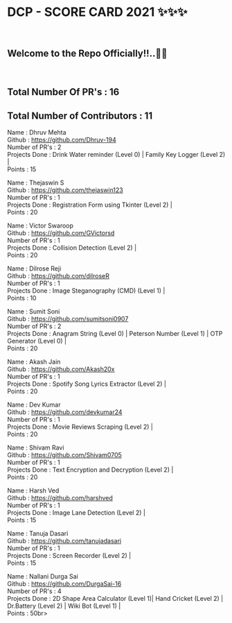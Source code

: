 <h1> DCP - SCORE CARD 2021 ✨✨✨ </h1> <br>
<h2> Welcome to the Repo Officially!!..🙌👏 </h2> <br>

## Total Number Of PR's : 16
## Total Number of Contributors : 11
  
Name : Dhruv Mehta <br>
Github : https://github.com/Dhruv-194 <br>
Number of PR's : 2 <br>
Projects Done : Drink Water reminder (Level 0) | Family Key Logger (Level 2) | <br>
Points : 15 <br>

Name : Thejaswin S <br>
Github : https://github.com/thejaswin123 <br>
Number of PR's : 1 <br>
Projects Done : Registration Form using Tkinter (Level 2) | <br>
Points : 20 <br>

Name : Victor Swaroop <br>
Github : https://github.com/GVictorsd <br>
Number of PR's : 1 <br>
Projects Done : Collision Detection (Level 2) | <br>
Points : 20 <br>

Name : Dilrose Reji <br>
Github : https://github.com/dilroseR <br>
Number of PR's : 1 <br>
Projects Done : Image Steganography (CMD) (Level 1) | <br>
Points : 10 <br>

Name : Sumit Soni <br>
Github : https://github.com/sumitsoni0907 <br>
Number of PR's : 2 <br>
Projects Done : Anagram String (Level 0) | Peterson Number (Level 1) | OTP Generator (Level 0) | <br>
Points : 20 <br>

Name : Akash Jain <br>
Github : https://github.com/Akash20x <br>
Number of PR's : 1 <br>
Projects Done : Spotify Song Lyrics Extractor (Level 2) | <br>
Points : 20 <br>

Name : Dev Kumar <br>
Github : https://github.com/devkumar24 <br>
Number of PR's : 1 <br>
Projects Done : Movie Reviews Scraping (Level 2) | <br>
Points : 20 <br>

Name : Shivam Ravi <br>
Github : https://github.com/Shivam0705 <br>
Number of PR's : 1 <br>
Projects Done : Text Encryption and Decryption (Level 2) | <br>
Points : 20 <br>

Name : Harsh Ved <br>
Github : https://github.com/harshved <br>
Number of PR's : 1 <br>
Projects Done : Image Lane Detection (Level 2) | <br>
Points : 15 <br>

Name : Tanuja Dasari <br>
Github : https://github.com/tanujadasari<br>
Number of PR's : 1 <br>
Projects Done : Screen Recorder (Level 2) | <br>
Points : 15 <br>

Name : Nallani Durga Sai <br>
Github : https://github.com/DurgaSai-16 <br>
Number of PR's : 4 <br>
Projects Done : 2D Shape Area Calculator (Level 1)| Hand Cricket (Level 2) | Dr.Battery (Level 2) | Wiki Bot (Level 1) | <br>
Points : 50br>
